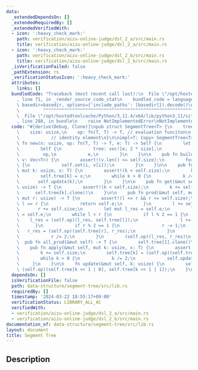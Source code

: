 ```yaml
---
data:
  _extendedDependsOn: []
  _extendedRequiredBy: []
  _extendedVerifiedWith:
  - icon: ':heavy_check_mark:'
    path: verification/aizu-online-judge/dsl_2_a/src/main.rs
    title: verification/aizu-online-judge/dsl_2_a/src/main.rs
  - icon: ':heavy_check_mark:'
    path: verification/aizu-online-judge/dsl_2_b/src/main.rs
    title: verification/aizu-online-judge/dsl_2_b/src/main.rs
  _isVerificationFailed: false
  _pathExtension: rs
  _verificationStatusIcon: ':heavy_check_mark:'
  attributes:
    links: []
  bundledCode: "Traceback (most recent call last):\n  File \"/opt/hostedtoolcache/Python/3.11.4/x64/lib/python3.11/site-packages/onlinejudge_verify/documentation/build.py\"\
    , line 71, in _render_source_code_stat\n    bundled_code = language.bundle(stat.path,\
    \ basedir=basedir, options={'include_paths': [basedir]}).decode()\n          \
    \         ^^^^^^^^^^^^^^^^^^^^^^^^^^^^^^^^^^^^^^^^^^^^^^^^^^^^^^^^^^^^^^^^^^^^^^^^^^^^^^^^^\n\
    \  File \"/opt/hostedtoolcache/Python/3.11.4/x64/lib/python3.11/site-packages/onlinejudge_verify/languages/rust.py\"\
    , line 288, in bundle\n    raise NotImplementedError\nNotImplementedError\n"
  code: "#[derive(Debug, Clone)]\npub struct SegmentTree<T> {\n    tree: Vec<T>,\n\
    \    size: usize,\n    op: fn(T, T) -> T, // evaluation funciton\n    e: T,  \
    \            // identity element\n}\n\nimpl<T: Copy> SegmentTree<T> {\n    pub\
    \ fn new(n: usize, op: fn(T, T) -> T, e: T) -> Self {\n        let size = n.next_power_of_two();\n\
    \        Self {\n            tree: vec![e; 2 * size],\n            size,\n   \
    \         op,\n            e,\n        }\n    }\n\n    pub fn build(&mut self,\
    \ v: Vec<T>) {\n        assert!(v.len() <= self.size);\n        for i in 0..v.len()\
    \ {\n            self.set(i, v[i]);\n        }\n    }\n\n    pub fn set(&mut self,\
    \ mut k: usize, x: T) {\n        assert!(k < self.size);\n        k += self.size;\n\
    \        self.tree[k] = x;\n        while k > 0 {\n            k /= 2;\n     \
    \       self.update(k);\n        }\n    }\n\n    pub fn get(&mut self, mut k:\
    \ usize) -> T {\n        assert!(k < self.size);\n        k += self.size;\n  \
    \      self.tree[k].clone()\n    }\n\n    pub fn prod(&mut self, mut l: usize,\
    \ mut r: usize) -> T {\n        assert!(l <= r && r <= self.size);\n        if\
    \ l == r {\n            return self.e;\n        }\n        l += self.size;\n \
    \       r += self.size;\n        let mut l_res = self.e;\n        let mut r_res\
    \ = self.e;\n        while l < r {\n            if l % 2 == 1 {\n            \
    \    l_res = (self.op)(l_res, self.tree[l]);\n                l += 1;\n      \
    \      }\n            if r % 2 == 1 {\n                r -= 1;\n             \
    \   r_res = (self.op)(self.tree[r], r_res);\n            }\n            l /= 2;\n\
    \            r /= 2;\n        }\n        (self.op)(l_res, r_res)\n    }\n\n  \
    \  pub fn all_prod(&mut self) -> T {\n        self.tree[1].clone()\n    }\n\n\
    \    pub fn apply(&mut self, mut k: usize, x: T) {\n        assert!(k < self.size);\n\
    \        k += self.size;\n        self.tree[k] = (self.op)(self.tree[k], x);\n\
    \        while k > 0 {\n            k /= 2;\n            self.update(k);\n   \
    \     }\n    }\n\n    fn update(&mut self, k: usize) {\n        self.tree[k] =\
    \ (self.op)(self.tree[k << 1 | 0], self.tree[k << 1 | 1]);\n    }\n}\n"
  dependsOn: []
  isVerificationFile: false
  path: data-structure/segment-tree/src/lib.rs
  requiredBy: []
  timestamp: '2024-03-22 18:55:17+09:00'
  verificationStatus: LIBRARY_ALL_AC
  verifiedWith:
  - verification/aizu-online-judge/dsl_2_a/src/main.rs
  - verification/aizu-online-judge/dsl_2_b/src/main.rs
documentation_of: data-structure/segment-tree/src/lib.rs
layout: document
title: Segment Tree
---
```


## Description
